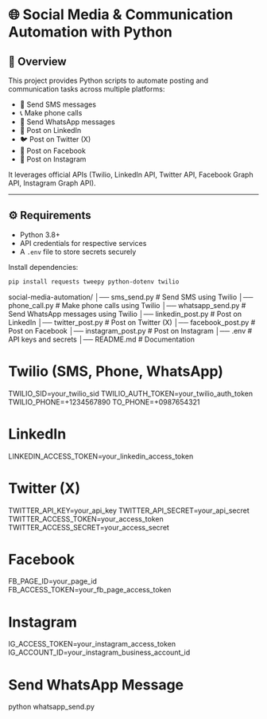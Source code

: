 # 🌐 Social Media & Communication Automation with Python

## 📌 Overview
This project provides Python scripts to automate posting and communication tasks across multiple platforms:

- 📱 Send SMS messages  
- 📞 Make phone calls  
- 💬 Send WhatsApp messages  
- 💼 Post on LinkedIn  
- 🐦 Post on Twitter (X)  
- 📘 Post on Facebook  
- 📸 Post on Instagram  

It leverages official APIs (Twilio, LinkedIn API, Twitter API, Facebook Graph API, Instagram Graph API).

---

## ⚙️ Requirements
- Python 3.8+  
- API credentials for respective services  
- A `.env` file to store secrets securely  

Install dependencies:
```bash
pip install requests tweepy python-dotenv twilio
```

social-media-automation/
│── sms_send.py            # Send SMS using Twilio
│── phone_call.py          # Make phone calls using Twilio
│── whatsapp_send.py       # Send WhatsApp messages using Twilio
│── linkedin_post.py       # Post on LinkedIn
│── twitter_post.py        # Post on Twitter (X)
│── facebook_post.py       # Post on Facebook
│── instagram_post.py      # Post on Instagram
│── .env                   # API keys and secrets
│── README.md              # Documentation

# Twilio (SMS, Phone, WhatsApp)
TWILIO_SID=your_twilio_sid
TWILIO_AUTH_TOKEN=your_twilio_auth_token
TWILIO_PHONE=+1234567890
TO_PHONE=+0987654321

# LinkedIn
LINKEDIN_ACCESS_TOKEN=your_linkedin_access_token

# Twitter (X)
TWITTER_API_KEY=your_api_key
TWITTER_API_SECRET=your_api_secret
TWITTER_ACCESS_TOKEN=your_access_token
TWITTER_ACCESS_SECRET=your_access_secret

# Facebook
FB_PAGE_ID=your_page_id
FB_ACCESS_TOKEN=your_fb_page_access_token

# Instagram
IG_ACCESS_TOKEN=your_instagram_access_token
IG_ACCOUNT_ID=your_instagram_business_account_id

# Send WhatsApp Message
python whatsapp_send.py
